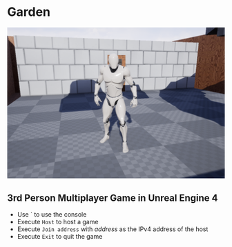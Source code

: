 
# Garden
![404](screenshot.png)

## 3rd Person Multiplayer Game in Unreal Engine 4
* Use ` to use the console
* Execute `Host` to host a game
* Execute `Join address` with *address* as the IPv4 address of the host
* Execute `Exit` to quit the game